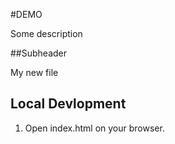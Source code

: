 #DEMO

Some description

##Subheader

My new file 

## Local Devlopment

1. Open index.html on your browser.
